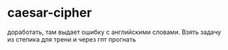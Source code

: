 # caesar-cipher

доработать, там выдает ошибку с английскими словами. Взять задачу из степика для трени и через гпт прогнать
